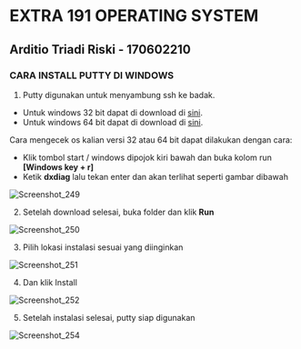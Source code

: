 # EXTRA 191 OPERATING SYSTEM

## Arditio Triadi Riski - 170602210

### CARA INSTALL PUTTY DI WINDOWS

1. Putty digunakan untuk menyambung ssh ke badak.
- Untuk windows 32 bit dapat di download di [sini](https://the.earth.li/~sgtatham/putty/latest/w32/putty-0.71-installer.msi).
- Untuk windows 64 bit dapat di download di [sini](https://the.earth.li/~sgtatham/putty/latest/w64/putty-64bit-0.71-installer.msi).


Cara mengecek os kalian versi 32 atau 64 bit dapat dilakukan dengan cara:
- Klik tombol start / windows dipojok kiri bawah dan buka kolom run **[Windows key + r]**
- Ketik **dxdiag** lalu tekan enter dan akan terlihat seperti gambar dibawah

![Screenshot_249](https://user-images.githubusercontent.com/51958728/60397929-bf585d00-9b7c-11e9-817a-fe91125c6295.png)


2. Setelah download selesai, buka folder dan klik **Run**

![Screenshot_250](https://user-images.githubusercontent.com/51958728/60398272-a0f46080-9b80-11e9-9118-89018e517c01.png)

3. Pilih lokasi instalasi sesuai yang diinginkan

![Screenshot_251](https://user-images.githubusercontent.com/51958728/60398304-e6b12900-9b80-11e9-887b-ef67967ea4e2.png)

4. Dan klik Install

![Screenshot_252](https://user-images.githubusercontent.com/51958728/60398309-fdf01680-9b80-11e9-8d1e-43dd1efcf54b.png)

5. Setelah instalasi selesai, putty siap digunakan

![Screenshot_254](https://user-images.githubusercontent.com/51958728/60398361-2d9f1e80-9b81-11e9-93eb-6bfdd027bf21.png)


